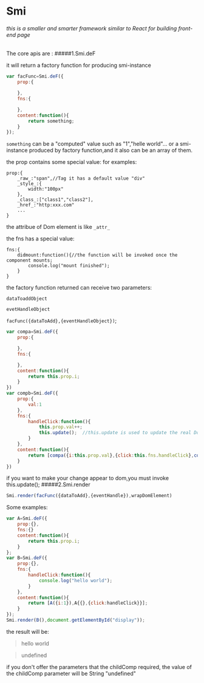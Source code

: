 # Smi
###### this is a smaller and smarter framework similar to React for building front-end page 
The core apis are :
#####1.Smi.deF

it will return a factory function for producing smi-instance 

```javascript
var facFunc=Smi.deF({
	prop:{

	},
	fns:{

	},
	content:function(){
		return something;
	}
});
```
`something` can be a "computed" value such as "1","helle world"... or a smi-instance produced by factory function,and it also can be an array of them.     

the prop contains some special value:
for examples:
```javasctipt
prop:{
	_raw_:"span",//Tag it has a default value "div"
	_style_:{
		width:"100px"
	},
	_class_:["class1","class2"],
	_href_:"http:xxx.com"
	...
}
```
the attribue of Dom element is like `_attr_`

the fns has a special value:

```javasctipt
fns:{
	didmount:function(){//the function will be invoked once the component mounts;
		console.log("mount finished");
	}
}
```
the factory function returned can receive two parameters:

`dataToaddObject`

`evetHandleObject`

`facFunc({dataToAdd},{eventHandleObject})`;

```javascript
var compa=Smi.deF({
	prop:{

	},
	fns:{

	},
	content:function(){
		return this.prop.i;
	}
})
var compb=Smi.deF({
	prop:{
		val:1
	},
	fns:{
		handleClick:function(){
			this.prop.val++;
			this.update();  //this.update is used to update the real Dom 
		}
	},
	content:function(){
		return [compa({i:this.prop.val},{click:this.fns.handleClick},compa({i:this.prop.val}];
	}
})
```
if you want to make your change appear to dom,you must invoke this.update(); 
#####2.Smi.render

```javascript
Smi.render(facFunc({dataToAdd},{eventHandle}),wrapDomElement)
```
Some examples:
```javascript
var A=Smi.deF({
	prop:{},
	fns:{}
	content:function(){
		return this.prop.i;
	}
};
var B=Smi.deF({
	prop:{},
	fns:{
		handleClick:function(){
			console.log("hello world");
		}
	},
	content:function(){
		return [A({i:1}),A{{},{click:handleClick}}];
	}
});
Smi.render(B(),document.getElementById("display"));
```
the result will be:
>hello world

>undefined

if you don't offer the parameters that the childComp required,
the value of the childComp parameter will be String "undefined"

